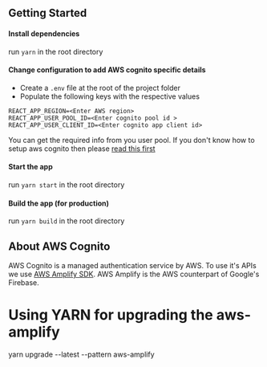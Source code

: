 ## Getting Started

#### Install dependencies

run `yarn` in the root directory

#### Change configuration to add AWS cognito specific details

- Create a `.env` file at the root of the project folder
- Populate the following keys with the respective values
```
REACT_APP_REGION=<Enter AWS region>
REACT_APP_USER_POOL_ID=<Enter cognito pool id >
REACT_APP_USER_CLIENT_ID=<Enter cognito app client id>

```

You can get the required info from you user pool. If you don't know how to setup aws cognito then please [read this first](https://dev.to/mubbashir10/implement-auth-in-react-easily-using-aws-cognito-5bhi)

#### Start the app

run `yarn start` in the root directory

#### Build the app (for production)

run `yarn build` in the root directory

## About AWS Cognito

AWS Cognito is a managed authentication service by AWS. To use it's APIs we use [AWS Amplify SDK](https://docs.amplify.aws/lib/auth/getting-started/q/platform/js#create-authentication-service). AWS Amplify is the AWS counterpart of Google's Firebase.

# Using YARN for upgrading the aws-amplify

yarn upgrade --latest --pattern aws-amplify
